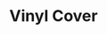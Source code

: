 ---
order: 100
slug: "vinyl-cover"
title: "Vinyl Cover"
cover: {
  src: "/img/vinyl-cover-1-fram.jpg", alt: "vinlyl-cover-front"
}
images: [
  {
    src: "/img/vinyl-cover-1-fram.jpg", alt: "vinyl-cover front"
  },
  {
    src: "/img/vinyl-cover-2-bak.jpg", alt: "vinyl-cover back"
  }
]
---